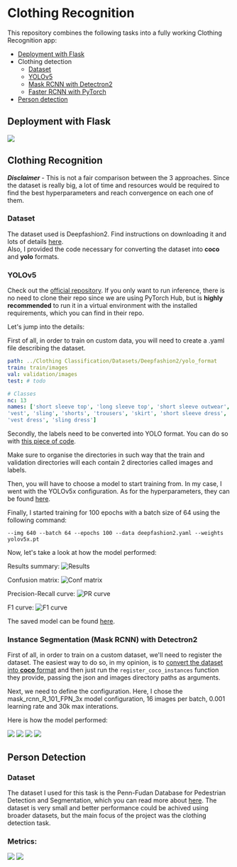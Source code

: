 # Clothing Recognition

This repository combines the following tasks into a fully working Clothing Recognition app:
* [Deployment with Flask](#deployment)
* Clothing detection
  * [Dataset](#ds1)
  * [YOLOv5](#ap1)
  * [Mask RCNN with Detectron2](#ap2)
  * [Faster RCNN with PyTorch](#ap3)
* [Person detection](#person-detection)
 
<a name="deployment"/>

## Deployment with Flask
![](https://github.com/cosminbvb/Clothing-Recognition/blob/main/demo.gif)


<a name="clothing-recognition"/>

## Clothing Recognition

***Disclaimer*** - This is not a fair comparison between the 3 approaches. Since the dataset is really big, a lot of time and resources 
would be required to find the best hyperparameters and reach convergence on each one of them.

<a name="ds1"/>

### Dataset
The dataset used is Deepfashion2. Find instructions on downloading it and lots of details [here](https://github.com/switchablenorms/DeepFashion2). <br>
Also, I provided the code necessary for converting the dataset into **coco** and **yolo** formats. 

<a name="ap1"/>

### YOLOv5
Check out the [official repository](https://github.com/ultralytics/yolov5). If you only want to run inference, there is no need to clone their repo since we
are using PyTorch Hub, but is **highly recommended** to run it in a virtual environment with the installed requirements, which you can find in their repo. 

Let's jump into the details:

First of all, in order to train on custom data, you will need to create a .yaml file describing the dataset.

```yaml
path: ../Clothing Classification/Datasets/Deepfashion2/yolo_format
train: train/images
val: validation/images
test: # todo

# Classes
nc: 13
names: ['short sleeve top', 'long sleeve top', 'short sleeve outwear', 'long sleeve outwear',
'vest', 'sling', 'shorts', 'trousers', 'skirt', 'short sleeve dress', 'long sleeve dress',
'vest dress', 'sling dress']
```
Secondly, the labels need to be converted into YOLO format. You can do so with [this piece of code](https://github.com/cosminbvb/Clothing-Recognition/blob/main/Clothing%20Detection%20and%20Classification/deepfashion2_to_yolo.py).

Make sure to organise the directories in such way that the train and validation directories will each contain 2 directories called images and labels.

Then, you will have to choose a model to start training from. In my case, I went with the YOLOv5x configuration. 
As for the hyperparameters, they can be found [here](https://github.com/cosminbvb/Clothing-Recognition/blob/main/Clothing%20Detection%20and%20Classification/SavedRuns/ClothingDetection/yolov5/hyp.yaml).

Finally, I started training for 100 epochs with a batch size of 64 using the following command:
```
--img 640 --batch 64 --epochs 100 --data deepfashion2.yaml --weights yolov5x.pt
```


Now, let's take a look at how the model performed:

Results summary:
![Results](https://github.com/cosminbvb/Clothing-Recognition/blob/main/Clothing%20Detection%20and%20Classification/SavedRuns/ClothingDetection/yolov5/results.png?raw=true)

Confusion matrix:
![Conf matrix](https://github.com/cosminbvb/Clothing-Recognition/blob/main/Clothing%20Detection%20and%20Classification/SavedRuns/ClothingDetection/yolov5/confusion_matrix.png?raw=true)

Precision-Recall curve:
![PR curve](https://github.com/cosminbvb/Clothing-Recognition/blob/main/Clothing%20Detection%20and%20Classification/SavedRuns/ClothingDetection/yolov5/PR_curve.png?raw=true)

F1 curve:
![F1 curve](https://github.com/cosminbvb/Clothing-Recognition/blob/main/Clothing%20Detection%20and%20Classification/SavedRuns/ClothingDetection/yolov5/F1_curve.png?raw=true)

The saved model can be found [here](https://github.com/cosminbvb/Clothing-Recognition/tree/main/Clothing%20Detection%20and%20Classification/SavedRuns/ClothingDetection/yolov5/weights).

<a name="ap2"/>

### Instance Segmentation (Mask RCNN) with Detectron2

First of all, in order to train on a custom dataset, we'll need to register the dataset. The easiest way to do so, in my opinion, is to [convert the dataset into **coco** format](https://github.com/cosminbvb/Clothing-Recognition/blob/main/Clothing%20Detection%20and%20Classification/deepfashion2_to_coco.py) and then just run the ```register_coco_instances``` function they provide, passing the json and images directory paths as arguments.

Next, we need to define the configuration. Here, I chose the mask_rcnn_R_101_FPN_3x model configuration, 16 images per batch, 0.001 learning rate and 30k max interations.

Here is how the model performed:

![](https://github.com/cosminbvb/Clothing-Person-Detection/blob/main/Clothing%20Detection%20and%20Classification/SavedRuns/ClothingDetection/detectron2_maskrcnn/fast_rcnn_accuracy.png)
![](https://github.com/cosminbvb/Clothing-Person-Detection/blob/main/Clothing%20Detection%20and%20Classification/SavedRuns/ClothingDetection/detectron2_maskrcnn/mask_rcnn_accuracy.png)
![](https://github.com/cosminbvb/Clothing-Person-Detection/blob/main/Clothing%20Detection%20and%20Classification/SavedRuns/ClothingDetection/detectron2_maskrcnn/loss_mask.png)
![](https://github.com/cosminbvb/Clothing-Person-Detection/blob/main/Clothing%20Detection%20and%20Classification/SavedRuns/ClothingDetection/detectron2_maskrcnn/loss_cls.png)
<a name="person-detection"/>

## Person Detection

### Dataset
The dataset I used for this task is the Penn-Fudan Database for Pedestrian Detection and Segmentation, which you can read more about [here](https://www.cis.upenn.edu/~jshi/ped_html/). The dataset is very small and better performance could be achived using broader datasets, but the main focus of the project was the clothing detection task.


### Metrics:
![](https://github.com/cosminbvb/Clothing-Recognition/blob/main/Clothing%20Detection%20and%20Classification/SavedRuns/PersonDetection/pytorch_faster_rcnn/ap.png)
![](https://github.com/cosminbvb/Clothing-Recognition/blob/main/Clothing%20Detection%20and%20Classification/SavedRuns/PersonDetection/pytorch_faster_rcnn/loss_lr.png)
